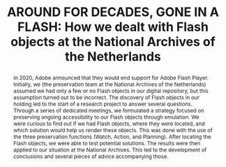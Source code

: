 ---
abstract: In 2020, Adobe announced that they would end support for Adobe Flash Player.
  Initially, we (the preservation team at the National Archives of the Netherlands)
  assumed we had only a few or no Flash objects in our digital repository, but this
  assumption turned out to be incorrect. The discovery of Flash objects in our holding
  led to the start of a research project to answer several questions. Through a series
  of dedicated meetings, we formulated a strategy focused on preserving ongoing accessibility
  to our Flash objects through emulation. We were curious to find out if we had Flash
  objects, where they were located, and which solution would help us render these
  objects. This was done with the use of the three preservation functions (Watch,
  Action, and Planning).  After locating the Flash objects, we were able to test potential
  solutions. The results were then applied to our situation at the National Archives.
  This led to the development of conclusions and several pieces of advice accompanying
  those.
creators:
- van Veenendaal, Remco
- Wijsman, Lotte
- Takema, Jacob
- Rappard, Marin
date: null
document_url: https://www.ideals.illinois.edu/items/128299/bitstreams/428963/data.pdf
grand_parent: iPRES
institutions: []
keywords:
- flash
- emulation
- migration
landing_page_url: https://hdl.handle.net/2142/121095
language: eng
layout: publication
license: CC-BY 4.0 International
notes_url: null
parent: iPRES 2023
publication_type: paper
size: null
slides_url: https://hdl.handle.net/2142/121595
source_name: iPRES
stream_url: null
title: 'AROUND FOR DECADES, GONE IN A FLASH: How we dealt with Flash objects at the
  National Archives of the Netherlands'
year: 2023
---